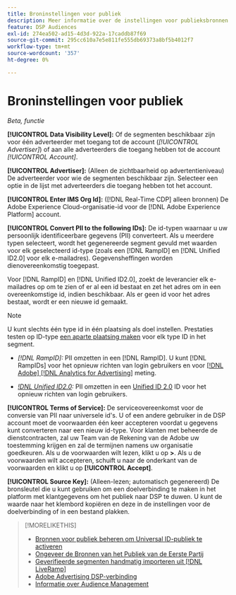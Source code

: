 ```yaml
---
title: Broninstellingen voor publiek
description: Meer informatie over de instellingen voor publieksbronnen.
feature: DSP Audiences
exl-id: 274ea502-ad15-4d3d-922a-17caddb87f69
source-git-commit: 295cc610a7e5e811fe555db69373a8bf5b4012f7
workflow-type: tm+mt
source-wordcount: '357'
ht-degree: 0%

---
```


# Broninstellingen voor publiek

*Beta, functie*

**[!UICONTROL Data Visibility Level]:** Of de segmenten beschikbaar zijn voor één adverteerder met toegang tot de account (*[!UICONTROL Advertiser]*) of aan alle adverteerders die toegang hebben tot de account *[!UICONTROL Account]*.

**[!UICONTROL Advertiser]:** (Alleen de zichtbaarheid op advertentieniveau) De adverteerder voor wie de segmenten beschikbaar zijn. Selecteer een optie in de lijst met adverteerders die toegang hebben tot het account.

**[!UICONTROL Enter IMS Org Id]:** ([!DNL Real-Time CDP] alleen bronnen) De Adobe Experience Cloud-organisatie-id voor de [!DNL Adobe Experience Platform] account.

**[!UICONTROL Convert PII to the following IDs]:** De id-typen waarnaar u uw persoonlijk identificeerbare gegevens (PII) converteert. Als u meerdere typen selecteert, wordt het gegenereerde segment gevuld met waarden voor elk geselecteerd id-type (zoals een [!DNL RampID] en [!DNL Unified ID2.0] voor elk e-mailadres). Gegevensheffingen worden dienovereenkomstig toegepast.

Voor [!DNL RampID] en [!DNL Unified ID2.0], zoekt de leverancier elk e-mailadres op om te zien of er al een id bestaat en zet het adres om in een overeenkomstige id, indien beschikbaar. Als er geen id voor het adres bestaat, wordt er een nieuwe id gemaakt.

>[!NOTE]
>
>U kunt slechts één type id in één plaatsing als doel instellen. Prestaties testen op ID-type [een aparte plaatsing maken](/help/dsp/campaign-management/placements/placement-create.md) voor elk type ID in het segment.

* *[!DNL RampID]:* PII omzetten in een [!DNL RampID]. U kunt [!DNL RampIDs] voor het opnieuw richten van login gebruikers en voor [[!DNL Adobe] [!DNL Analytics for Advertising]](/help/integrations/analytics/overview.md) meting.

* *[!DNL Unified ID2.0](Beta):* PII omzetten in een [Unified ID 2.0](https://unifiedid.com) ID voor het opnieuw richten van login gebruikers.

<!-- Later
* *[!DNL ID5] (Beta):* To convert PII to an [!DNL ID5] ID. You can use [!DNL ID5] IDs for retargeting logging-in users and for [[!DNL Adobe] [!DNL Analytics for Advertising]](/help/integrations/analytics/overview.md) measurement.

-->

**[!UICONTROL Terms of Service]:** De serviceovereenkomst voor de conversie van PII naar universele id&#39;s. U of een andere gebruiker in de DSP account moet de voorwaarden één keer accepteren voordat u gegevens kunt converteren naar een nieuw id-type. Voor klanten met beheerde de dienstcontracten, zal uw Team van de Rekening van de Adobe uw toestemming krijgen en zal de termijnen namens uw organisatie goedkeuren. Als u de voorwaarden wilt lezen, klikt u op **>**. Als u de voorwaarden wilt accepteren, schuift u naar de onderkant van de voorwaarden en klikt u op **[!UICONTROL Accept]**.

**[!UICONTROL Source Key]:** (Alleen-lezen; automatisch gegenereerd) De bronsleutel die u kunt gebruiken om een doelverbinding te maken in het platform met klantgegevens om het publiek naar DSP te duwen. U kunt de waarde naar het klembord kopiëren en deze in de instellingen voor de doelverbinding of in een bestand plakken.

>[!MORELIKETHIS]
>
>* [Bronnen voor publiek beheren om Universal ID-publiek te activeren](source-manage.md)
>* [Ongeveer de Bronnen van het Publiek van de Eerste Partij](source-about.md)
>* [Geverifieerde segmenten handmatig importeren uit [!DNL LiveRamp]](/help/dsp/audiences/sources/source-import-liveramp-segments.md)
>* [Adobe Advertising DSP-verbinding](https://experienceleague.adobe.com/docs/experience-platform/destinations/catalog/advertising/adobe-advertising-cloud-connection.html)
>* [Informatie over Audience Management](/help/dsp/audiences/audience-about.md)
